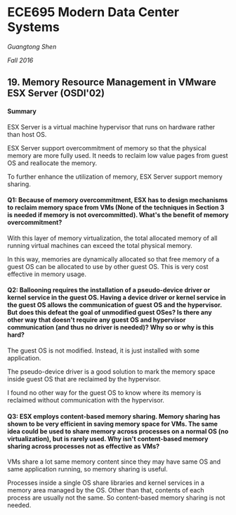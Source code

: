 # ECE695 Modern Data Center Systems

*Guangtong Shen*

*Fall 2016*

## 19. Memory Resource Management in VMware ESX Server (OSDI'02)

#### Summary

ESX Server is a virtual machine hypervisor that runs on hardware rather than host OS.

ESX Server support overcommitment of memory so that the physical memory are more fully used. It needs to reclaim low value pages from guest OS and reallocate the memory.

To further enhance the utilization of memory, ESX Server support memory sharing.

#### Q1: Because of memory overcommitment, ESX has to design mechanisms to reclaim memory space from VMs (None of the techniques in Section 3 is needed if memory is not overcommitted). What's the benefit of memory overcommitment?

With this layer of memory virtualization, the total allocated memory of all running virtual machines can exceed the total physical memory.

In this way, memories are dynamically allocated so that free memory of a guest OS can be allocated to use by other guest OS. This is very cost effective in memory usage.


#### Q2: Ballooning requires the installation of a pseudo-device driver or kernel service in the guest OS. Having a device driver or kernel service in the guest OS allows the communication of guest OS and the hypervisor. But does this defeat the goal of unmodified guest OSes? Is there any other way that doesn't require any guest OS and hypervisor communication (and thus no driver is needed)? Why so or why is this hard?

The guest OS is not modified. Instead, it is just installed with some application.

The pseudo-device driver is a good solution to mark the memory space inside guest OS that are reclaimed by the hypervisor.

I found no other way for the guest OS to know where its memory is reclaimed without communication with the hypervisor.


#### Q3: ESX employs content-based memory sharing. Memory sharing has shown to be very efficient in saving memory space for VMs. The same idea could be used to share memory across processes on a normal OS (no virtualization), but is rarely used. Why isn't content-based memory sharing across processes not as effective as VMs?

VMs share a lot same memory content since they may have same OS and same application running, so memory sharing is useful.

Processes inside a single OS share libraries and kernel services in a memory area managed by the OS. Other than that, contents of each process are usually not the same. So content-based memory sharing is not needed.


